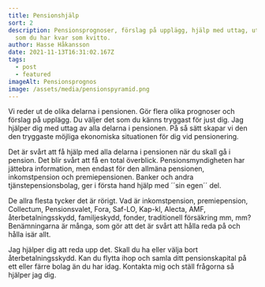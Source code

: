 ```yaml
---
title: Pensionshjälp
sort: 2
description: Pensionsprognoser, förslag på upplägg, hjälp med uttag, utskrift
  som du har kvar som kvitto.
author: Hasse Håkansson
date: 2021-11-13T16:31:02.167Z
tags:
  - post
  - featured
imageAlt: Pensionsprognos
image: /assets/media/pensionspyramid.png
---
```

Vi reder ut de olika delarna i pensionen. Gör flera olika prognoser och förslag på upplägg. Du väljer det som du känns tryggast för just dig. Jag hjälper dig med uttag av alla delarna i pensionen. På så sätt skapar vi den den tryggaste möjliga ekonomiska situationen för dig vid pensionering.

Det är svårt att få hjälp med alla delarna i pensionen när du skall gå i pension. Det blir svårt att få en total överblick. Pensionsmyndigheten har jättebra information, men endast för den allmäna pensionen, inkomstpension och premiepensionen. Banker och andra tjänstepensionsbolag, ger i första hand hjälp med ´´sin egen´´ del.

De allra flesta tycker det är rörigt. Vad är inkomstpension, premiepension, Collectum, Pensionsvalet, Fora, Saf-LO, Kap-kl, Alecta, AMF, återbetalningsskydd, familjeskydd, fonder, traditionell försäkring mm, mm? Benämningarna är många, som gör att det är svårt att hålla reda på och hålla isär allt.

Jag hjälper dig att reda upp det. Skall du ha eller välja bort återbetalningsskydd. Kan du flytta ihop och samla ditt pensionskapital på ett eller färre bolag än du har idag. Kontakta mig och ställ frågorna så hjälper jag dig.